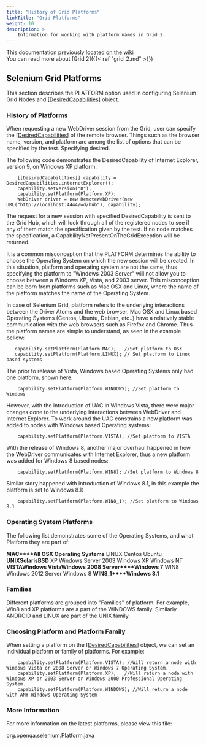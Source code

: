 ```yaml
---
title: "History of Grid Platforms"
linkTitle: "Grid Platforms"
weight: 10
description: >
    Information for working with platform names in Grid 2.
---
```

This documentation previously located [on the wiki](https://github.com/SeleniumHQ/selenium/wiki/Grid-Platforms) \
You can read more about [Grid 2]({{< ref "grid_2.md" >}})

## Selenium Grid Platforms

This section describes the PLATFORM option used in configuring Selenium Grid Nodes and [[DesiredCapabilities](DesiredCapabilities)] object.

### History of Platforms

When requesting a new WebDriver session from the Grid, user can specify the [[DesiredCapabilities](DesiredCapabilities)] of the remote browser. Things such as the browser name, version, and platform are among the list of options that can be specified by the test. Specifying desired.

The following code demonstrates the DesiredCapability of Internet Explorer, version 9, on Windows XP platform:

```
	[[DesiredCapabilities]] capability = DesiredCapabilities.internetExplorer();
	capability.setVersion("8");
	capability.setPlatform(Platform.XP);
	WebDriver driver = new RemoteWebDriver(new URL("http://localhost:4444/wd/hub"), capability);
```

The request for a new session with specified DesiredCapability is sent to the Grid Hub, which will look through all of the registered nodes to see if any of them match the specification given by the test. If no node matches the specification, a CapabilityNotPresentOnTheGridException will be returned.

It is a common misconception that the PLATFORM determines the ability to choose the Operating System on which the new session will be created. In this situation, platform and operating system are not the same, thus specifying the platform to "Windows 2003 Server" will not allow you to choose between a Windows XP, Vista, and 2003 server. This misconception can be born from platforms such as Mac OSX and Linux, where the name of the platform matches the name of the Operating System.

In case of Selenium Grid, platform refers to the underlying interactions between the Driver Atoms and the web browser. Mac OSX and Linux based Operating Systems (Centos, Ubuntu, Debian, etc..) have a relatively stable communication with the web browsers such as Firefox and Chrome. Thus the platform names are simple to understand, as seen in the example bellow:

```
   capability.setPlatform(Platform.MAC);   //Set platform to OSX
   capability.setPlatform(Platform.LINUX); // Set platform to Linux based systems
```

The prior to release of Vista, Windows based Operating Systems only had one platform, shown here:

```
	capability.setPlatform(Platform.WINDOWS); //Set platform to Windows
```

However, with the introduction of UAC in Windows Vista, there were major changes done to the underlying interactions between WebDriver and Internet Explorer. To work around the UAC constrains a new platform was added to nodes with Windows based Operating systems:

```
	capability.setPlatform(Platform.VISTA); //Set platform to VISTA
```

With the release of Windows 8, another major overhaul happened in how the WebDriver communicates with Internet Explorer, thus a new platform was added for Windows 8 based nodes:

```
	capability.setPlatform(Platform.WIN8); //Set platform to Windows 8
```

Similar story happened with introduction of Windows 8.1, in this example the platform is set to Windows 8.1:

```
	capability.setPlatform(Platform.WIN8_1); //Set platform to Windows 8.1
```


### Operating System Platforms
The following list demonstrates some of the Operating Systems, and what Platform they are part of:

**MAC****All OSX Operating Systems** LINUX
Centos
Ubuntu
**UNIX****Solaris****BSD** XP
Windows Server 2003
Windows XP
Windows NT
**VISTA****Windows Vista****Windows 2008 Server****Windows 7** WIN8
Windows 2012 Server
Windows 8
**WIN8\_1****Windows 8.1**

### Families
Different platforms are grouped into "Families" of platform. For example, Win8 and XP platforms are a part of the WINDOWS family. Similarly ANDROID and LINUX are part of the UNIX family.

### Choosing Platform and Platform Family
When setting a platform on the [[DesiredCapabilities](DesiredCapabilities)] object, we can set an individual platform or family of platforms. For example:

```
  	capability.setPlatform(Platform.VISTA); //Will return a node with Windows Vista or 2008 Server or Windows 7 Operating System.
  	capability.setPlatform(Platform.XP);   //Will return a node with Windows XP or 2003 Server or Windows 2000 Professional Operating System.   
  	capability.setPlatform(Platform.WINDOWS); //Will return a node with ANY Windows Operating System
```


### More Information
For more information on the latest platforms, please view this file:

org.openqa.selenium.Platform.java
